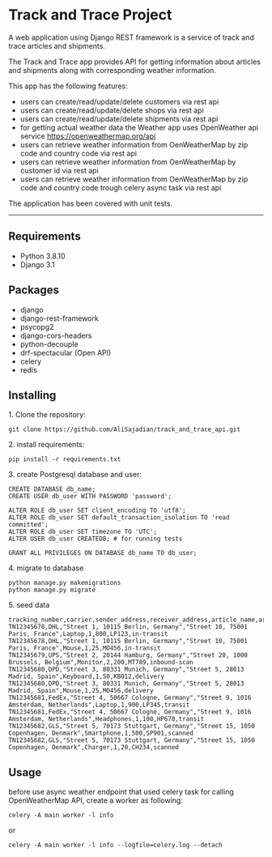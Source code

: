 # Track and Trace Project

A web application using Django REST framework is a service of track and trace articles and shipments.

The Track and Trace app provides API for getting information about articles and shipments along with corresponding weather information. 

This app has the following features:

- users can create/read/update/delete customers via rest api
- users can create/read/update/delete shops via rest api
- users can create/read/update/delete shipments via rest api
- for getting actual weather data the Weather app uses OpenWeather api service https://openweathermap.org/api
- users can retrieve weather information from OenWeatherMap by zip code and country code via rest api
- users can retrieve weather information from OenWeatherMap by customer id via rest api
- users can retrieve weather information from OenWeatherMap by zip code and country code trough celery async task via rest api


The application has been covered with unit tests.

____
## Requirements

- Python 3.8.10
- Django 3.1

## Packages

- django
- django-rest-framework
- psycopg2
- django-cors-headers 
- python-decouple
- drf-spectacular (Open API)
- celery
- redis

## Installing

1\. Clone the repository:
```
git clone https://github.com/AliSajadian/track_and_trace_api.git
```
2\. install requirements:
```
pip install -r requirements.txt
```
3\. create Postgresql database and user:
```
CREATE DATABASE db_name;
CREATE USER db_user WITH PASSWORD 'password';

ALTER ROLE db_user SET client_encoding TO 'utf8';
ALTER ROLE db_user SET default_transaction_isolation TO 'read committed';
ALTER ROLE db_user SET timezone TO 'UTC';
ALTER USER db_user CREATEDB; # for running tests

GRANT ALL PRIVILEGES ON DATABASE db_name TO db_user;
```
4\. migrate to database
```
python manage.py makemigrations
python manage.py migrate
```
5\. seed data
```
tracking_number,carrier,sender_address,receiver_address,article_name,article_quantity,article_price,SKU,status
TN12345678,DHL,"Street 1, 10115 Berlin, Germany","Street 10, 75001 Paris, France",Laptop,1,800,LP123,in-transit
TN12345678,DHL,"Street 1, 10115 Berlin, Germany","Street 10, 75001 Paris, France",Mouse,1,25,MO456,in-transit
TN12345679,UPS,"Street 2, 20144 Hamburg, Germany","Street 20, 1000 Brussels, Belgium",Monitor,2,200,MT789,inbound-scan
TN12345680,DPD,"Street 3, 80331 Munich, Germany","Street 5, 28013 Madrid, Spain",Keyboard,1,50,KB012,delivery
TN12345680,DPD,"Street 3, 80331 Munich, Germany","Street 5, 28013 Madrid, Spain",Mouse,1,25,MO456,delivery
TN12345681,FedEx,"Street 4, 50667 Cologne, Germany","Street 9, 1016 Amsterdam, Netherlands",Laptop,1,900,LP345,transit
TN12345681,FedEx,"Street 4, 50667 Cologne, Germany","Street 9, 1016 Amsterdam, Netherlands",Headphones,1,100,HP678,transit
TN12345682,GLS,"Street 5, 70173 Stuttgart, Germany","Street 15, 1050 Copenhagen, Denmark",Smartphone,1,500,SP901,scanned
TN12345682,GLS,"Street 5, 70173 Stuttgart, Germany","Street 15, 1050 Copenhagen, Denmark",Charger,1,20,CH234,scanned
```

## Usage

before use async weather endpoint that used celery task for calling OpenWeatherMap API, create a worker as following:
```
celery -A main worker -l info
```
or
```
celery -A main worker -l info --logfile=celery.log --detach
```

